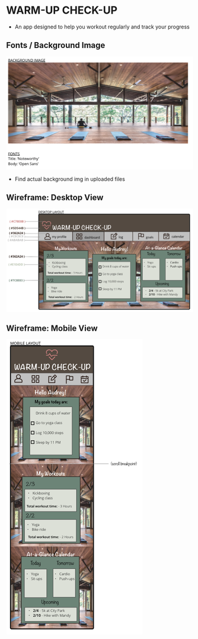 # WARM-UP CHECK-UP
- An app designed to help you workout regularly and track your progress 

## Fonts / Background Image
![Screenshot](assets.png)
- Find actual background img in uploaded files

## Wireframe: Desktop View
![Screenshot](main-wireframes.png)

## Wireframe: Mobile View
![Screenshot](mobile-wireframes.png)

